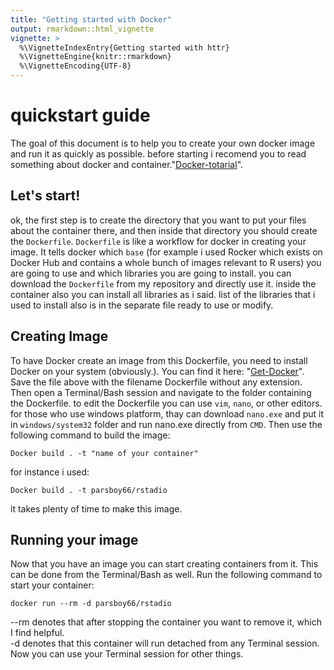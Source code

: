 ```yaml
---
title: "Getting started with Docker"
output: rmarkdown::html_vignette
vignette: >
  %\VignetteIndexEntry{Getting started with httr}
  %\VignetteEngine{knitr::rmarkdown}
  %\VignetteEncoding{UTF-8}
---
```


# quickstart guide

The goal of this document is to help you to create your own docker image and run it as quickly as possible. before starting i recomend you to read something about docker and container."[Docker-totarial](https://docs.docker.com/get-started/overview/)".


## Let's start!

ok, the first step is to create the directory that you want to put your files about the container there, and then inside that directory you should create the `Dockerfile`. `Dockerfile` is like a workflow for docker in creating your image. It tells docker which `base` (for example i used Rocker which exists on Docker Hub and contains a whole bunch of images relevant to R users) you are going to use and which libraries you are going to install. you can download the `Dockerfile` from my repository and directly use it. inside the container also you can install all libraries as i said. list of the libraries that i used to install also is in the separate file ready to use or modify.

## Creating Image
To have Docker create an image from this Dockerfile, you need to install Docker on your system (obviously.). You can find it here: "[Get-Docker](Https://Docs.Docker.Com/Get-Docker/)". Save the file above with the filename Dockerfile without any extension. Then open a Terminal/Bash session and navigate to the folder containing the Dockerfile. to edit the Dockerfile you can use `vim`, `nano`, or other editors. for those who use windows platform, thay can download `nano.exe` and put it in `windows/system32` folder and run nano.exe directly from `CMD`.
Then use the following command to build the image:
```{r}
Docker build . -t "name of your container"
```

for instance i used:
```{r}
Docker build . -t parsboy66/rstadio
```

it takes plenty of time to make this image. 

## Running your image
Now that you have an image you can start creating containers from it. This can be done from the Terminal/Bash as well. Run the following command to start your container:
```{r}
docker run --rm -d parsboy66/rstadio
```
--rm denotes that after stopping the container you want to remove it, which I find helpful.\
-d denotes that this container will run detached from any Terminal session. Now you can use your Terminal session for other things.
